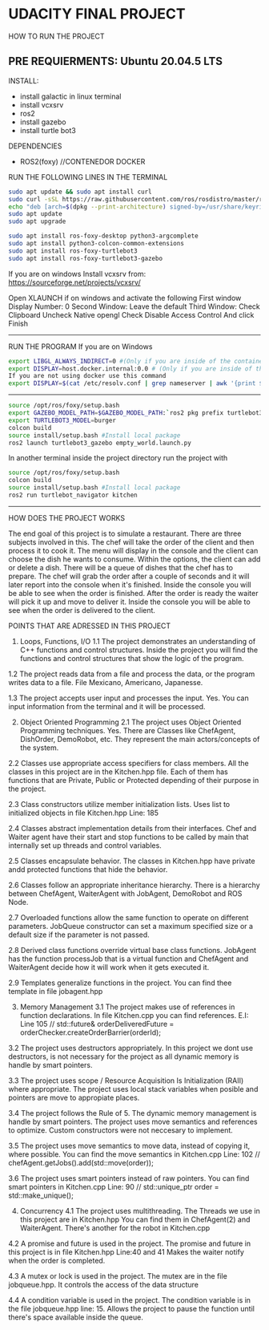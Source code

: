 # UDACITY FINAL PROJECT 

HOW TO RUN THE PROJECT

PRE REQUIERMENTS:
Ubuntu 20.04.5 LTS
-----------------------------------------------------------------------------------------------------------------------------------------------------------------------------------------

INSTALL:
- install galactic in linux terminal
- install vcxsrv
- ros2
- install gazebo
- install turtle bot3

DEPENDENCIES
- ROS2(foxy)
//CONTENEDOR DOCKER

RUN THE FOLLOWING LINES IN THE TERMINAL
```bash
sudo apt update && sudo apt install curl
sudo curl -sSL https://raw.githubusercontent.com/ros/rosdistro/master/ros.key -o /usr/share/keyrings/ros-archive-keyring.gpg
echo "deb [arch=$(dpkg --print-architecture) signed-by=/usr/share/keyrings/ros-archive-keyring.gpg] http://packages.ros.org/ros2/ubuntu $(. /etc/os-release && echo $UBUNTU_CODENAME) main" | sudo tee /etc/apt/sources.list.d/ros2.list > /dev/null
sudo apt update
sudo apt upgrade

sudo apt install ros-foxy-desktop python3-argcomplete
sudo apt install python3-colcon-common-extensions
sudo apt install ros-foxy-turtlebot3
sudo apt install ros-foxy-turtlebot3-gazebo
```
If you are on windows
Install  vcxsrv from: https://sourceforge.net/projects/vcxsrv/

Open XLAUNCH  if on windows and activate the following
First window
Display Number: 0
Second Window:
Leave the default
Third Window:
Check Clipboard
Uncheck Native opengl
Check Disable Access Control
 And click Finish

---------------------------------------------------------------------------------------------------------------------------------------------------------------------------------------
RUN THE PROGRAM
If you are on Windows
```bash
export LIBGL_ALWAYS_INDIRECT=0 #(Only if you are inside of the container) -> Visualize Gazebo and RVIZ
export DISPLAY=host.docker.internal:0.0 # (Only if you are inside of the container) -> Visualize Gazebo and RVIZ
If you are not using docker use this command
export DISPLAY=$(cat /etc/resolv.conf | grep nameserver | awk '{print $2}'):0 
```
---------------------------------------------------------------------------------------------------------------------------------------------------------------------------------------
```bash
source /opt/ros/foxy/setup.bash
export GAZEBO_MODEL_PATH=$GAZEBO_MODEL_PATH:`ros2 pkg prefix turtlebot3_gazebo `/share/turtlebot3_gazebo/models/
export TURTLEBOT3_MODEL=burger
colcon build
source install/setup.bash #Install local package
ros2 launch turtlebot3_gazebo empty_world.launch.py
```
In another terminal inside the project directory run the project with
```bash
source /opt/ros/foxy/setup.bash
colcon build
source install/setup.bash #Install local package
ros2 run turtlebot_navigator kitchen
```



------------------------------------------------------------------------------------------------------------------------------------------------------------------
HOW DOES THE PROJECT WORKS

The end goal of this project is to simulate a restaurant. There are three subjects involved in this. The chef will take the order of the client and then process it to cook it.
The menu will display in the console and the client can choose the dish he wants to consume.
Within the options, the client can add or delete a dish. There will be a queue of dishes that the chef has to prepare.
The chef will grab the order after a couple of seconds and it will later report into the console when it's finished.
Inside the console you will be able to see when the order is finished.
After the order is ready the waiter will pick it up and move to deliver it.
Inside the console you will be able to see when the order is delivered to the client. 


POINTS THAT ARE ADRESSED IN THIS PROJECT

1. Loops, Functions, I/O
1.1 The project demonstrates an understanding of C++ functions and control structures. 
    Inside the project you will find the functions and control structures that show the logic of the program.

1.2 The project reads data from a file and process the data, or the program writes data to a file. 
    File Mexicano, Americano, Japanesse.

1.3 The project accepts user input and processes the input. 
    Yes. You can input information from the terminal and it will be processed.

2. Object Oriented Programming
2.1 The project uses Object Oriented Programming techniques.
    Yes. There are Classes like ChefAgent, DishOrder, DemoRobot, etc. They represent the main actors/concepts of the system.

2.2 Classes use appropriate access specifiers for class members.
    All the classes in this project are in the Kitchen.hpp file. Each of them has functions that are Private, Public or Protected depending of their purpose in the project.

2.3 Class constructors utilize member initialization lists.
    Uses list to initialized objects in file Kitchen.hpp Line: 185

2.4 Classes abstract implementation details from their interfaces.
    Chef and Waiter agent have their start and stop functions to be called by main that internally set up threads and control variables.

2.5 Classes encapsulate behavior.
    The classes in Kitchen.hpp have private andd protected functions that hide the behavior.

2.6 Classes follow an appropriate inheritance hierarchy.
    There is a hierarchy between ChefAgent, WaiterAgent with JobAgent, DemoRobot and ROS Node.

2.7 Overloaded functions allow the same function to operate on different parameters.
    JobQueue constructor can set a maximum specified size or a default size if the parameter is not passed.

2.8 Derived class functions override virtual base class functions.
    JobAgent has the function processJob that is a virtual function and ChefAgent and WaiterAgent decide how it will work when it gets executed it.

2.9 Templates generalize functions in the project.
    You can find thee template in file jobagent.hpp

3. Memory Management
3.1 The project makes use of references in function declarations.
    In file Kitchen.cpp you can find references. E.I: Line 105 // std::future<void>& orderDeliveredFuture = orderChecker.createOrderBarrier(orderId);

3.2 The project uses destructors appropriately.
    In this project we dont use destructors, is not necessary for the project as all dynamic memory is handle by smart pointers.

3.3 The project uses scope / Resource Acquisition Is Initialization (RAII) where appropriate.
    The project uses local stack variables when posible and pointers are move to appropiate places.

3.4 The project follows the Rule of 5.
    The dynamic memory management is handle by smart pointers. The project uses move semantics and references to optimize. Custom constructors were not neccesary to implement.

3.5 The project uses move semantics to move data, instead of copying it, where possible.
    You can find the move semantics in Kitchen.cpp Line: 102  // chefAgent.getJobs().add(std::move(order));

3.6 The project uses smart pointers instead of raw pointers.
    You can find smart pointers in Kitchen.cpp Line: 90 // std::unique_ptr<DishOrder> order = std::make_unique<DishOrder>();

4. Concurrency
4.1 The project uses multithreading.
    The Threads we use in this project are in Kitchen.hpp 
    You can find them in ChefAgent(2) and WaiterAgent.
    There's another for the robot in Kitchen.cpp

4.2 A promise and future is used in the project.
    The promise and future in this project is in file Kitchen.hpp Line:40 and 41
    Makes the waiter notify when the order is completed. 

4.3 A mutex or lock is used in the project.
    The mutex are in the file jobqueue.hpp.
     It controls the access of the data structure
      
4.4 A condition variable is used in the project.
    The condition variable is in the file jobqueue.hpp line: 15. Allows the project to pause the function until there's space available inside the queue.









